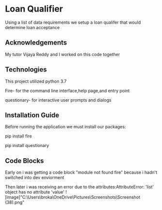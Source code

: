 
# Loan Qualifier

Using a list of data requirements we setup a loan qualifer that would determine loan acceptance


## Acknowledgements
My tutor Vijaya Reddy and I worked on this code together
## Technologies
This project utilized python 3.7


Fire- for the command line interface,help page,and entry point

questionary- for interactive user prompts and dialogs
## Installation Guide
Before running the application we must install our packages:

pip install fire 

pip install questionary

## Code Blocks
Early on i was getting a code block "module not found fire" because i hadn't switched into dev enviorment

Then later i was receiving an error due to the attributes:AttributeError: 'list' object has no attribute 'value'
![image]"C:\Users\broka\OneDrive\Pictures\Screenshots\Screenshot (38).png"